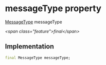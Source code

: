 


# messageType property







[MessageType](../../enums_enums/MessageType.md) messageType
  
_\<span class="feature"\>final\</span\>_






## Implementation

```dart
final MessageType messageType;
```








